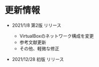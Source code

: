 # 更新情報

- 2021/1/8 第2版 リリース
  - VirtualBoxのネットワーク構成を変更
  - 参考文献更新
  - その他、軽微な修正

- 2021/12/28 初版 リリース
